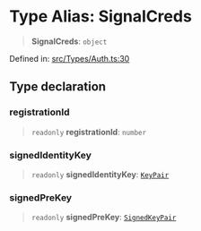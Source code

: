 # Type Alias: SignalCreds

> **SignalCreds**: `object`

Defined in: [src/Types/Auth.ts:30](https://github.com/Fokusdotid/bail/blob/82f46c566476ac566bfd781dede14412fcdfb787/src/Types/Auth.ts#L30)

## Type declaration

### registrationId

> `readonly` **registrationId**: `number`

### signedIdentityKey

> `readonly` **signedIdentityKey**: [`KeyPair`](KeyPair.md)

### signedPreKey

> `readonly` **signedPreKey**: [`SignedKeyPair`](SignedKeyPair.md)
